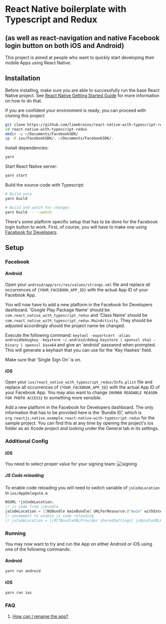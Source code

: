 # React Native boilerplate with Typescript and Redux
## (as well as react-navigation and native Facebook login button on both iOS and Android)

This project is aimed at people who want to quickly start developing their mobile Apps using React Native.

## Installation
Before installing, make sure you are able to successfully run the base React Native project. See [React Native Getting Started Guide](http://facebook.github.io/react-native/docs/getting-started.html) for more information on how to do that.

If you are confident your environment is ready, you can proceed with cloning this project:

```sh
git clone https://github.com/limebrains/react-native-with-typescript-redux.git
cd react-native-with-typescript-redux
mkdir -p ~/Documents/FacebookSDK/
cp -R ios/FacebookSDK/. ~/Documents/FacebookSDK/.
```

Install dependencies:

```sh
yarn
```

Start React Native server:

```sh
yarn start
```

Build the source-code with Typescript:

```sh
# Build once
yarn build

# Build and watch for changes
yarn build -- --watch
```

There's some platform specific setup that has to be done for the Facebook login button to work. First, of course, you will have to make one using [Facebook for Developers](https://developers.facebook.com/).

## Setup 

### Facebook

#### Android

Open your `android/app/src/res/values/strings.xml` file and replace all occurrences of `{YOUR_FACEBOOK_APP_ID}` with the actual App ID of your Facebook App.

You will now have to add a new platform in the Facebook for Developers dashboard. 'Google Play Package Name' should be `com.react_native_with_typescript_redux` and 'Class Name' should be `com.react_native_with_typescript_redux.MainActivity`. They should be adjusted accordingly should the project name be changed.

Execute the following command: `keytool -exportcert -alias androiddebugkey -keystore ~/.android/debug.keystore | openssl sha1 -binary | openssl base64` and give an 'android' password when prompted. This will generate a keyhash that you can use for the 'Key Hashes' field. 

Make sure that 'Single Sign On' is on.

#### iOS

Open your `ios/react_native_with_typescript_redux/Info.plist` file and replace all occurrences of `{YOUR_FACEBOOK_APP_ID}` with the actual App ID of your Facebook App. You may also want to change `{HUMAN READABLE REASON FOR PHOTO ACCESS}` to something more sensible.

Add a new platform in the Facebook for Developers dashboard. The only information that has to be provided here is the 'Bundle ID', which is `org.reactjs.native.example.react-native-with-typescript-redux` for the sample project. You can find this at any time by opening the project's ios folder as an Xcode project and looking under the General tab in its settings.


### Additional Config

#### iOS

You need to select proper value for your signing team:
![signing](https://i.imgur.com/ZZ4TnCq.png)


##### JS Code reloading

To enable code reloading you will need to switch variable of `jsCodeLocation` in `ios/AppDelegate.m`

```swift
NSURL *jsCodeLocation;
// js code from jsbundle
jsCodeLocation = [[NSBundle mainBundle] URLForResource:@"main" withExtension:@"jsbundle"];
// uncomment to enable js code reloading
// jsCodeLocation = [[RCTBundleURLProvider sharedSettings] jsBundleURLForBundleRoot:@"index.ios" fallbackResource:nil];
```



### Running
You may now want to try and run the App on either Android or iOS using one of the following commands:

#### Android

```sh
yarn run android
```

#### iOS

```sh
yarn run ios
```


### FAQ

1. [How can I rename the app?](https://stackoverflow.com/questions/32830046/renaming-a-react-native-project) 

